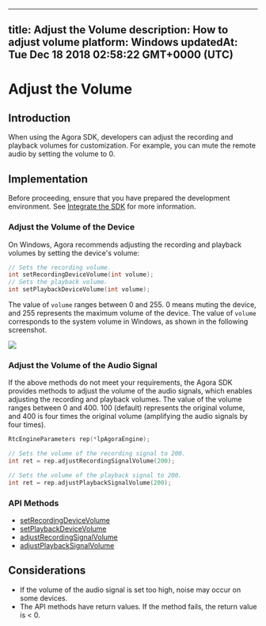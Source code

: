 
---
title: Adjust the Volume
description: How to adjust volume
platform: Windows
updatedAt: Tue Dec 18 2018 02:58:22 GMT+0000 (UTC)
---
# Adjust the Volume
## Introduction

When using the Agora SDK, developers can adjust the recording and playback volumes for customization. For example, you can mute the remote audio by setting the volume to 0.

## Implementation
Before proceeding, ensure that you have prepared the development environment. See [Integrate the SDK](../../en/Voice/windows_video.md) for more information.

### Adjust the Volume of the Device

On Windows, Agora recommends adjusting the recording and playback volumes by setting the device's volume:

```c++
// Sets the recording volume.
int setRecordingDeviceVolume(int volume);
// Sets the playback volume.
int setPlaybackDeviceVolume(int volume);
```

The value of `volume` ranges between 0 and 255. 0 means muting the device, and 255 represents the maximum volume of the device.
The value of `volume` corresponds to the system volume in Windows, as shown in the following screenshot.

![](https://web-cdn.agora.io/docs-files/1542792457096)

### Adjust the Volume of the Audio Signal 

If the above methods do not meet your requirements, the Agora SDK provides methods to adjust the volume of the audio signals, which enables adjusting the recording and playback volumes.
The value of the volume ranges between 0 and 400. 100 (default) represents the original volume, and 400 is four times the original volume (amplifying the audio signals by four times).

```c++
RtcEngineParameters rep(*lpAgoraEngine);

// Sets the volume of the recording signal to 200.
int ret = rep.adjustRecordingSignalVolume(200);

// Sets the volume of the playback signal to 200.
int ret = rep.adjustPlaybackSignalVolume(200);
```

### API Methods

- [setRecordingDeviceVolume](https://docs.agora.io/en/Voice/API%20Reference/cpp/classagora_1_1rtc_1_1_i_audio_device_manager.html#ac24424e86ded2727a532df739ebf8086)
- [setPlaybackDeviceVolume](https://docs.agora.io/en/Voice/API%20Reference/cpp/classagora_1_1rtc_1_1_i_audio_device_manager.html#ac14a1238e83303abed2f36e02fcc9366)
- [adjustRecordingSignalVolume](https://docs.agora.io/en/Voice/API%20Reference/cpp/classagora_1_1rtc_1_1_rtc_engine_parameters.html#aa9e9b5ae052022fe2e81232b9e6e7290)
- [adjustPlaybackSignalVolume](https://docs.agora.io/en/Voice/API%20Reference/cpp/classagora_1_1rtc_1_1_rtc_engine_parameters.html#a8bed09e12b8e2d9934aafad50b77d364)

## Considerations

- If the volume of the audio signal is set too high, noise may occur on some devices.
- The API methods have return values. If the method fails, the return value is < 0.

